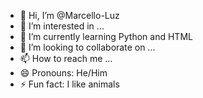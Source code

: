 - 👋 Hi, I’m @Marcello-Luz
- 👀 I’m interested in ...
- 🌱 I’m currently learning Python and HTML
- 💞️ I’m looking to collaborate on ...
- 📫 How to reach me ...
- 😄 Pronouns: He/Him
- ⚡ Fun fact: I like animals

<!---
Marcello-Luz/Marcello-Luz is a ✨ special ✨ repository because its `README.md` (this file) appears on your GitHub profile.
You can click the Preview link to take a look at your changes.
--->
